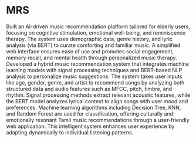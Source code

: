 # MRS

Built an AI-driven music recommendation platform tailored for elderly users, focusing on cognitive stimulation, emotional well-being, and reminiscence therapy. The system uses demographic data, genre history, and lyric analysis (via BERT) to curate comforting and familiar music. A simplified web interface ensures ease of use and promotes social engagement, memory recall, and mental health through personalized music therapy. Developed a hybrid music recommendation system that integrates machine learning models with signal processing techniques and BERT-based NLP analysis to personalize music suggestions. The system takes user inputs like age, gender, genre, and artist to recommend songs by analyzing both structured data and audio features such as MFCC, pitch, timbre, and rhythm. Signal processing methods extract relevant acoustic features, while the BERT model analyzes lyrical context to align songs with user mood and preferences. Machine learning algorithms including Decision Tree, KNN, and Random Forest are used for classification, offering culturally and emotionally resonant Tamil music recommendations through a user-friendly web application. This intelligent system enhances user experience by adapting dynamically to individual listening patterns.
